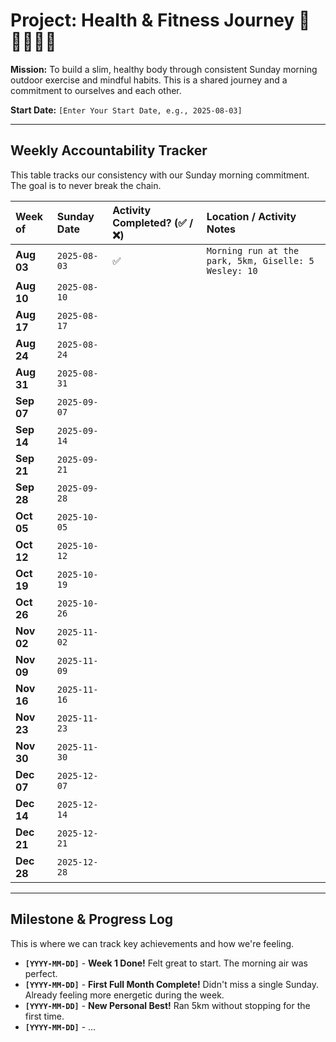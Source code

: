 # Project: Health & Fitness Journey 🥗🏃‍♂️🏃‍♀️

**Mission:** To build a slim, healthy body through consistent Sunday morning outdoor exercise and mindful habits. This is a shared journey and a commitment to ourselves and each other.

**Start Date:** `[Enter Your Start Date, e.g., 2025-08-03]`

---

## Weekly Accountability Tracker

This table tracks our consistency with our Sunday morning commitment. The goal is to never break the chain.

| Week of | Sunday Date | Activity Completed? (✅ / ❌) | Location / Activity Notes |
| :--- | :--- | :--- | :--- |
| **Aug 03** | `2025-08-03` | ✅ | `Morning run at the park, 5km, Giselle: 5 Wesley: 10` |
| **Aug 10** | `2025-08-10` | | |
| **Aug 17** | `2025-08-17` | | |
| **Aug 24** | `2025-08-24` | | |
| **Aug 31** | `2025-08-31` | | |
| **Sep 07** | `2025-09-07` | | |
| **Sep 14** | `2025-09-14` | | |
| **Sep 21** | `2025-09-21` | | |
| **Sep 28** | `2025-09-28` | | |
| **Oct 05** | `2025-10-05` | | |
| **Oct 12** | `2025-10-12` | | |
| **Oct 19** | `2025-10-19` | | |
| **Oct 26** | `2025-10-26` | | |
| **Nov 02** | `2025-11-02` | | |
| **Nov 09** | `2025-11-09` | | |
| **Nov 16** | `2025-11-16` | | |
| **Nov 23** | `2025-11-23` | | |
| **Nov 30** | `2025-11-30` | | |
| **Dec 07** | `2025-12-07` | | |
| **Dec 14** | `2025-12-14` | | |
| **Dec 21** | `2025-12-21` | | |
| **Dec 28** | `2025-12-28` | | |

---

## Milestone & Progress Log

This is where we can track key achievements and how we're feeling.

*   **`[YYYY-MM-DD]`** - **Week 1 Done!** Felt great to start. The morning air was perfect.
*   **`[YYYY-MM-DD]`** - **First Full Month Complete!** Didn't miss a single Sunday. Already feeling more energetic during the week.
*   **`[YYYY-MM-DD]`** - **New Personal Best!** Ran 5km without stopping for the first time.
*   **`[YYYY-MM-DD]`** - ...
